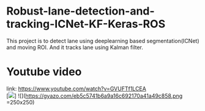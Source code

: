 # Robust-lane-detection-and-tracking-ICNet-KF-Keras-ROS
This project is to detect lane using deeplearning based segmentation(ICNet) and moving ROI. And it tracks lane using Kalman filter.

# Youtube video
link: https://www.youtube.com/watch?v=GVUFTf1LCEA  
[![](https://img.youtube.com/vi/GVUFTf1LCEA/0.jpg)]
![](https://gyazo.com/eb5c5741b6a9a16c692170a41a49c858.png =250x250)

